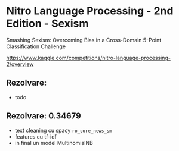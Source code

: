 # Nitro Language Processing - 2nd Edition - Sexism

Smashing Sexism: Overcoming Bias in a Cross-Domain 5-Point Classification Challenge

https://www.kaggle.com/competitions/nitro-language-processing-2/overview

## Rezolvare:

- todo

## Rezolvare: 0.34679

- text cleaning cu spacy `ro_core_news_sm`
- features cu tf-idf
- in final un model MultinomialNB
